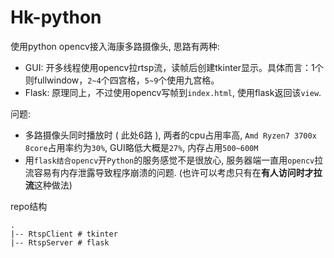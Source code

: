 # Hk-python

使用python opencv接入海康多路摄像头, 思路有两种:

- GUI: 开多线程使用opencv拉rtsp流，读帧后创建tkinter显示。具体而言：1个则fullwindow，`2~4`个四宫格，`5~9`个使用九宫格。
- Flask: 原理同上，不过使用opencv写帧到`index.html`, 使用flask返回该`view`. 



问题:

- 多路摄像头同时播放时 ( 此处6路 ), 两者的cpu占用率高, `Amd Ryzen7 3700x 8core`占用率约为`30%`, GUI略低大概是`27%`, 内存占用`500~600M`
- 用`flask结合opencv`开`Python`的服务感觉不是很放心, 服务器端一直用`opencv`拉流容易有内存泄露导致程序崩溃的问题. (也许可以考虑只有在**有人访问时才拉流**这种做法)



repo结构

```
.
|-- RtspClient # tkinter
|-- RtspServer # flask
```

